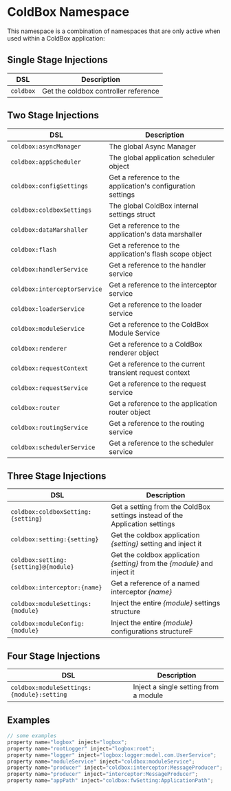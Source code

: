 # ColdBox Namespace

This namespace is a combination of namespaces that are only active when used within a ColdBox application:

## Single Stage Injections

| **DSL**   | **Description**                      |
| --------- | ------------------------------------ |
| `coldbox` | Get the coldbox controller reference |

## Two Stage Injections

| **DSL**                      | **Description**                                             |
| ---------------------------- | ----------------------------------------------------------- |
| `coldbox:asyncManager`       | The global Async Manager                                    |
| `coldbox:appScheduler`       | The global application scheduler object                     |
| `coldbox:configSettings`     | Get a reference to the application's configuration settings |
| `coldbox:coldboxSettings`    | The global ColdBox internal settings struct                 |
| `coldbox:dataMarshaller`     | Get a reference to the application's data marshaller        |
| `coldbox:flash`              | Get a reference to the application's flash scope object     |
| `coldbox:handlerService`     | Get a reference to the handler service                      |
| `coldbox:interceptorService` | Get a reference to the interceptor service                  |
| `coldbox:loaderService`      | Get a reference to the loader service                       |
| `coldbox:moduleService`      | Get a reference to the ColdBox Module Service               |
| `coldbox:renderer`           | Get a reference to a ColdBox renderer object                |
| `coldbox:requestContext`     | Get a reference to the current transient request context    |
| `coldbox:requestService`     | Get a reference to the request service                      |
| `coldbox:router`             | Get a reference to the application router object            |
| `coldbox:routingService`     | Get a reference to the routing service                      |
| `coldbox:schedulerService`   | Get a reference to the scheduler service                    |

## Three Stage Injections

| **DSL**                              | **Description**                                                             |
| ------------------------------------ | --------------------------------------------------------------------------- |
| `coldbox:coldboxSetting:{setting}`   | Get a setting from the ColdBox settings instead of the Application settings |
| `coldbox:setting:{setting}`          | Get the coldbox application _{setting}_ setting and inject it               |
| `coldbox:setting:{setting}@{module}` | Get the coldbox application _{setting}_ from the _{module}_ and inject it   |
| `coldbox:interceptor:{name}`         | Get a reference of a named interceptor _{name}_                             |
| `coldbox:moduleSettings:{module}`    | Inject the entire _{module}_ settings structure                             |
| `coldbox:moduleConfig:{module}`      | Inject the entire _{module}_ configurations structureF                      |

## Four Stage Injections

| **DSL**                                   | **Description**                       |
| ----------------------------------------- | ------------------------------------- |
| `coldbox:moduleSettings:{module}:setting` | Inject a single setting from a module |

## Examples

```javascript
// some examples
property name="logbox" inject="logbox";
property name="rootLogger" inject="logbox:root";
property name="logger" inject="logbox:logger:model.com.UserService";
property name="moduleService" inject="coldbox:moduleService";
property name="producer" inject="coldbox:interceptor:MessageProducer";
property name="producer" inject="interceptor:MessageProducer";
property name="appPath" inject="coldbox:fwSetting:ApplicationPath";
```
